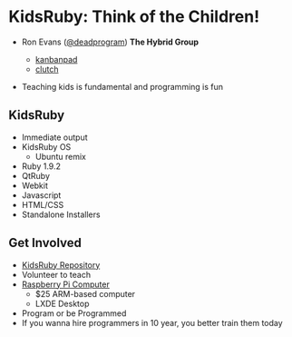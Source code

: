 # KidsRuby: Think of the Children!

* Ron Evans ([@deadprogram](http://twitter.com/deadprogram)) **The Hybrid Group**
  * [kanbanpad](http://kanbanpad.com)
  * [clutch](http://www.clutchapp.com)

* Teaching kids is fundamental and programming is fun

## KidsRuby

* Immediate output
* KidsRuby OS
  * Ubuntu remix
* Ruby 1.9.2
* QtRuby
* Webkit
* Javascript
* HTML/CSS
* Standalone Installers

## Get Involved

* [KidsRuby Repository](http://github.com/hybridgroup/kidsruby)
* Volunteer to teach
* [Raspberry Pi Computer](http://www.raspberrypi.org/)
  * $25 ARM-based computer
  * LXDE Desktop
* Program or be Programmed
* If you wanna hire programmers in 10 year, you better train them today

